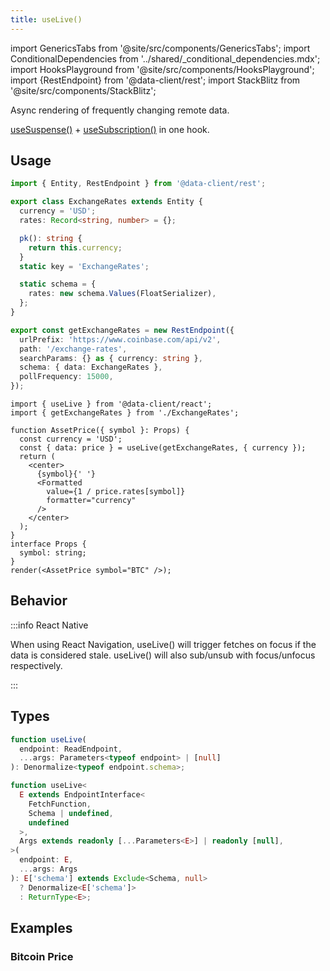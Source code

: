 ```yaml
---
title: useLive()
---
```


<head>
  <title>useLive() - Data fetching and updating for React</title>
  <meta name="docsearch:pagerank" content="10"/>
</head>

import GenericsTabs from '@site/src/components/GenericsTabs';
import ConditionalDependencies from '../shared/\_conditional_dependencies.mdx';
import HooksPlayground from '@site/src/components/HooksPlayground';
import {RestEndpoint} from '@data-client/rest';
import StackBlitz from '@site/src/components/StackBlitz';

Async rendering of frequently changing remote data.

[useSuspense()](./useSuspense.md) + [useSubscription()](./useSubscription.md) in one hook.

## Usage

<HooksPlayground row>

```typescript title="ExchangeRates" collapsed
import { Entity, RestEndpoint } from '@data-client/rest';

export class ExchangeRates extends Entity {
  currency = 'USD';
  rates: Record<string, number> = {};

  pk(): string {
    return this.currency;
  }
  static key = 'ExchangeRates';

  static schema = {
    rates: new schema.Values(FloatSerializer),
  };
}

export const getExchangeRates = new RestEndpoint({
  urlPrefix: 'https://www.coinbase.com/api/v2',
  path: '/exchange-rates',
  searchParams: {} as { currency: string },
  schema: { data: ExchangeRates },
  pollFrequency: 15000,
});
```

```tsx title="AssetPrice"
import { useLive } from '@data-client/react';
import { getExchangeRates } from './ExchangeRates';

function AssetPrice({ symbol }: Props) {
  const currency = 'USD';
  const { data: price } = useLive(getExchangeRates, { currency });
  return (
    <center>
      {symbol}{' '}
      <Formatted
        value={1 / price.rates[symbol]}
        formatter="currency"
      />
    </center>
  );
}
interface Props {
  symbol: string;
}
render(<AssetPrice symbol="BTC" />);
```

</HooksPlayground>

## Behavior

<ConditionalDependencies hook="useLive" />

:::info React Native

When using React Navigation, useLive() will trigger fetches on focus if the data is considered
stale. useLive() will also sub/unsub with focus/unfocus respectively.

:::

## Types

<GenericsTabs>

```typescript
function useLive(
  endpoint: ReadEndpoint,
  ...args: Parameters<typeof endpoint> | [null]
): Denormalize<typeof endpoint.schema>;
```

```typescript
function useLive<
  E extends EndpointInterface<
    FetchFunction,
    Schema | undefined,
    undefined
  >,
  Args extends readonly [...Parameters<E>] | readonly [null],
>(
  endpoint: E,
  ...args: Args
): E['schema'] extends Exclude<Schema, null>
  ? Denormalize<E['schema']>
  : ReturnType<E>;
```

</GenericsTabs>

## Examples

### Bitcoin Price

<StackBlitz app="nextjs" file="pages/api/ExchangeRates.ts,pages/AssetPrice.tsx" view="both" />
